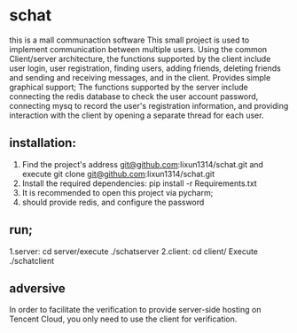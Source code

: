 # schat
this is a mall communaction software
This small project is used to implement communication between multiple users. Using the common Client/server architecture, the functions supported by the client include user login, user registration, finding users, adding friends, deleting friends and sending and receiving messages, and in the client. Provides simple graphical support;
The functions supported by the server include connecting the redis database to check the user account password, connecting mysq to record the user's registration information, and providing interaction with the client by opening a separate thread for each user.
## installation:
1. Find the project's address git@github.com:lixun1314/schat.git and execute git clone git@github.com:lixun1314/schat.git
2. Install the required dependencies: pip install -r Requirements.txt
3. It is recommended to open this project via pycharm;
4. should provide redis, and configure the password
## run;
1.server: cd server/execute ./schatserver
2.client: cd client/ Execute ./schatclient
## adversive
In order to facilitate the verification to provide server-side hosting on Tencent Cloud, you only need to use the client for verification. 

